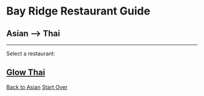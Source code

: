 # Bay Ridge Restaurant Guide
## Asian --> Thai
---
Select a restaurant:
## [Glow Thai](http://www.glowthairestaurant.com/)
[Back to Asian](/asian.md)
[Start Over](../home.md)

